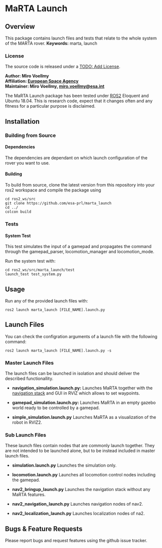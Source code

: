 # MaRTA Launch

## Overview

This package contains launch files and tests that relate to the whole system of the MARTA rover.
**Keywords:** marta, launch

### License

The source code is released under a [TODO: Add License]().

**Author: Miro Voellmy<br />
Affiliation: [European Space Agency](https://www.esa.int/)<br />
Maintainer: Miro Voellmy, miro.voellmy@esa.int**

The MaRTA Launch package has been tested under [ROS2] Eloquent and Ubuntu 18.04. This is research code, expect that it changes often and any fitness for a particular purpose is disclaimed.

## Installation

### Building from Source

#### Dependencies
The dependencies are dependant on which launch configuration of the rover you want to use.

#### Building

To build from source, clone the latest version from this repository into your ros2 workspace and compile the package using

	cd ros2_ws/src
	git clone https://github.com/esa-prl/marta_launch
	cd ../
	colcon build


### Tests
#### System Test
This test simulates the input of a gamepad and propagates the command through the gamepad_parser, locomotion_manager and locomotion_mode.

Run the system test with:

    cd ros2_ws/src/marta_launch/test
	launch_test test_system.py


## Usage

Run any of the provided launch files with:

	ros2 launch marta_launch [FILE_NAME].launch.py

## Launch Files

You can check the configration arguments of a launch file with the following command:

	ros2 launch marta_launch [FILE_NAME].launch.py -s

### Master Launch Files
The launch files can be launched in isolation and should deliver the described functionallity.

* **navigation_simulation.launch.py:** Launches MaRTA together with the [navigation stack](https://navigation.ros.org/) and GUI in RVIZ which allows to set waypoints.

* **gamepad_simulation.launch.py:**  Launches MaRTA in an empty gazebo world ready to be controlled by a gamepad.

* **simple_simulation.launch.py** Launches MaRTA as a visualization of the robot in RVIZ2.

### Sub Launch Files
These launch files contain nodes that are commonly launch together. They are not intended to be launched alone, but to be instead included in master launch files.


* **simulation.launch.py** Launches the simulation only.

* **locomotion.launch.py** Launches all locomotion control nodes including the gamepad.

* **nav2_bringup_launch.py** Launches the navigation stack without any MaRTA features.

* **nav2_navigation_launch.py** Launches navigation nodes of nav2.

* **nav2_localization_launch.py** Launches localization nodes of na2.



## Bugs & Feature Requests

Please report bugs and request features using the github issue tracker.


[ROS2]: http://www.ros.org

